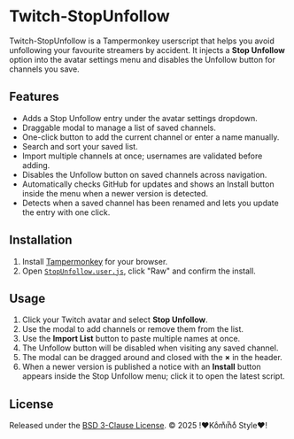 # Twitch-StopUnfollow

Twitch-StopUnfollow is a Tampermonkey userscript that helps you avoid unfollowing your favourite streamers by accident. It injects a **Stop Unfollow** option into the avatar settings menu and disables the Unfollow button for channels you save.

## Features

- Adds a Stop Unfollow entry under the avatar settings dropdown.
- Draggable modal to manage a list of saved channels.
- One-click button to add the current channel or enter a name manually.
- Search and sort your saved list.
- Import multiple channels at once; usernames are validated before adding.
- Disables the Unfollow button on saved channels across navigation.
- Automatically checks GitHub for updates and shows an Install button inside the menu when a newer version is detected.
- Detects when a saved channel has been renamed and lets you update the entry with one click.

## Installation

1. Install [Tampermonkey](https://www.tampermonkey.net/) for your browser.
2. Open [`StopUnfollow.user.js`](./StopUnfollow.user.js), click "Raw" and confirm the install.

## Usage

1. Click your Twitch avatar and select **Stop Unfollow**.
2. Use the modal to add channels or remove them from the list.
3. Use the **Import List** button to paste multiple names at once.
4. The Unfollow button will be disabled when visiting any saved channel.
5. The modal can be dragged around and closed with the **×** in the header.
6. When a newer version is published a notice with an **Install** button appears inside the Stop Unfollow menu; click it to open the latest script.

## License

Released under the [BSD 3-Clause License](LICENSE). © 2025 !♥Koͨmͧiͭnͥoͤ Style♥!
